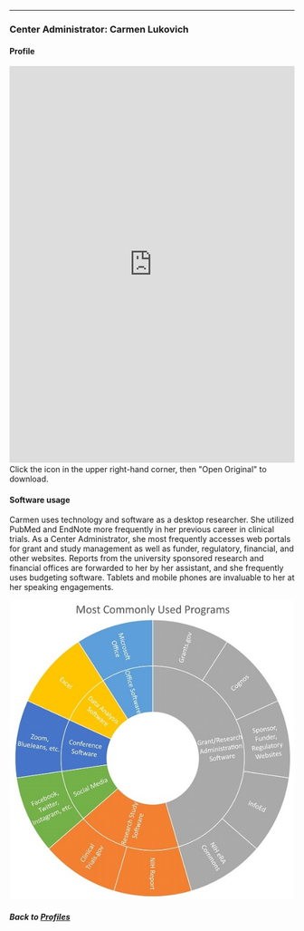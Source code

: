 ---
### Center Administrator: Carmen Lukovich
#### Profile

<embed src="https://docs.google.com/viewer?url=https://github.com/data2health/CTS-Personas/raw/master/docs/assets/CenterAdministrator_PersonaProfile.pdf&embedded=true" style="width:100%; height:700px;" frameborder="0" />
<br>
Click the icon in the upper right-hand corner, then "Open Original" to download.

#### Software usage
Carmen uses technology and software as a desktop researcher. She utilized PubMed and EndNote more frequently in her previous career in clinical trials. As a Center Administrator, she most frequently accesses web portals for grant and study management as well as funder, regulatory, financial, and other websites. Reports from the university sponsored research and financial offices are forwarded to her by her assistant, and she frequently uses budgeting software. Tablets and mobile phones are invaluable to her at her speaking engagements.

![](../../images/CenterAdministrator_SC.jpg)

##### Back to [Profiles](index.md)
